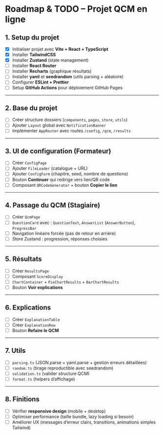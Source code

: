 # Roadmap & TODO – Projet QCM en ligne

## 1. Setup du projet

- [x] Initialiser projet avec **Vite + React + TypeScript**
- [x] Installer **TailwindCSS**
- [x] Installer **Zustand** (state management)
- [ ] Installer **React Router**
- [ ] Installer **Recharts** (graphique résultats)
- [ ] Installer **yaml** et **seedrandom** (utils parsing + aléatoire)
- [ ] Configurer **ESLint + Prettier**
- [ ] Setup **GitHub Actions** pour déploiement GitHub Pages

---

## 2. Base du projet

- [ ] Créer structure dossiers (`components`, `pages`, `store`, `utils`)
- [ ] Ajouter `Layout` global avec `NotificationBanner`
- [ ] Implémenter `AppRouter` avec routes `/config`, `/qcm`, `/results`

---

## 3. UI de configuration (Formateur)

- [ ] Créer `ConfigPage`
- [ ] Ajouter `FileLoader` (catalogue + URL)
- [ ] Ajouter `ConfigForm` (chapitre, seed, nombre de questions)
- [ ] Bouton **Continuer** qui redirige vers lien/QR code
- [ ] Composant `QRCodeGenerator` + bouton **Copier le lien**

---

## 4. Passage du QCM (Stagiaire)

- [ ] Créer `QcmPage`
- [ ] `QuestionCard` avec : `QuestionText`, `AnswerList` (`AnswerButton`),
      `ProgressBar`
- [ ] Navigation linéaire forcée (pas de retour en arrière)
- [ ] Store Zustand : progression, réponses choisies

---

## 5. Résultats

- [ ] Créer `ResultsPage`
- [ ] Composant `ScoreDisplay`
- [ ] `ChartContainer` + `PieChartResults` + `BarChartResults`
- [ ] Bouton **Voir explications**

---

## 6. Explications

- [ ] Créer `ExplanationTable`
- [ ] Créer `ExplanationRow`
- [ ] Bouton **Refaire le QCM**

---

## 7. Utils

- [ ] `parsing.ts` (JSON.parse + yaml.parse + gestion erreurs détaillées)
- [ ] `random.ts` (tirage reproductible avec seedrandom)
- [ ] `validation.ts` (valider structure QCM)
- [ ] `format.ts` (helpers d’affichage)

---

## 8. Finitions

- [ ] Vérifier **responsive design** (mobile + desktop)
- [ ] Optimiser performance (taille bundle, lazy loading si besoin)
- [ ] Améliorer UX (messages d’erreur clairs, transitions, animations simples
      Tailwind)
